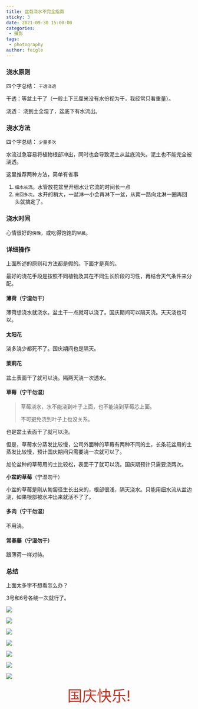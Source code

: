 ```yaml
---
title: 盆载浇水不完全指南
sticky: 3
date: 2021-09-30 15:00:00
categories:
 - 摄影
tags:
 - photography
author: feigle
---
```


### 浇水原则

四个字总结： `干透浇透`

干透：等盆土干了（一般土下三厘米没有水份视为干，我经常只看重量）。

浇透： 浇到土全湿了，盆底下有水流出。

### 浇水方法

四个字总结： `少量多次`


水流过急容易将植物根部冲出，同时也会导致泥土从盆底流失。泥土也不能完全被浇透。

这里推荐两种方法，简单有省事

1. `细水长流`。水管放花盆里开细水让它流的时间长一点
2. `来回多次`。水开的稍大，一盆淋一小会再淋下一盆，从南一路向北淋一圈再回头就搞定了。

### 浇水时间

心情很好的`傍晚`，或吃得饱饱的`早晨`。



### 详细操作

上面所述的原则和方法都是假的。下面才是真的。

最好的浇花手段是按照不同植物及其在不同生长阶段的习性，再结合天气条件来分配。


#### 薄荷（宁湿勿干）

薄荷想浇水就浇水。盆土干一点就可以浇了。国庆期间可以隔天浇。天天浇也可以。

#### 太阳花

浇多浇少都死不了。国庆期间也是隔天。

#### 茉莉花

盆土表面干了就可以浇。隔两天浇一次透水。

#### 草莓（宁干勿湿）

>  草莓浇水，水不能浇到叶子上面，也不能浇到草莓芯上面。
>
>  不可避免浇到叶子上也没关系。



也是盆土表面干了就可以浇。

但是，草莓水分蒸发比较慢，公司外面种的草莓有两种不同的土，长条花盆用的土蒸发比较慢，预计国庆期间只需要浇一次就可以了。

加伦盆种的草莓用的土比较松，表面干了就可以浇。国庆期预计只需要浇两次。

**小盆的草莓**（宁湿勿干）

小盆的草莓是刚从匍匐径生长出来的，根部很浅，隔天浇水。只能用细水流从盆边浇，如果根部被水冲出来就活不了了。


#### 多肉（宁干勿湿）

不用浇。

#### 常春藤（宁湿勿干）

跟薄荷一样对待。



### 总结

上面太多字不想看怎么办？

3号和6号各绕一次就行了。


![](https://gitee.com/maYunLaoXi/image/raw/master/macbook13/5D1C8041-E0C7-4B88-B66F-4D2BE16C6DE0_1_105_c.jpeg)

![](https://gitee.com/maYunLaoXi/image/raw/master/macbook13/D66BC5EC-9BAA-4BD3-8479-B71081422F2F_1_105_c.jpeg)

![](https://gitee.com/maYunLaoXi/image/raw/master/macbook13/E6ACECC2-EF82-48B2-AF43-88192B9291DF_1_105_c.jpeg)

![](https://gitee.com/maYunLaoXi/image/raw/master/macbook13/ACE5407B-7709-4CAB-987C-A37C744BD867_1_105_c.jpeg)

![](https://gitee.com/maYunLaoXi/image/raw/master/macbook13/5E475A1D-76F4-4CD3-ADE7-2F976FC47BD6_1_105_c.jpeg)

![](https://gitee.com/maYunLaoXi/image/raw/master/macbook13/E3D7FA1C-E604-499D-96D5-CDF39E1D3874_1_105_c.jpeg)

![](https://gitee.com/maYunLaoXi/image/raw/master/macbook13/D46C5516-AA92-4B16-8185-7102DC257E95_1_105_c.jpeg)

<div style="font-size: 40px;text-align: center; color: #BD3121"> 国庆快乐!</div>